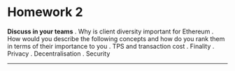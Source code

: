 # Homework 2

**Discuss in your teams**
. Why is client diversity important for Ethereum
. How would you describe the following concepts and how do you rank
them in terms of their importance to you
. TPS and transaction cost
. Finality
. Privacy
. Decentralisation
. Security

---
